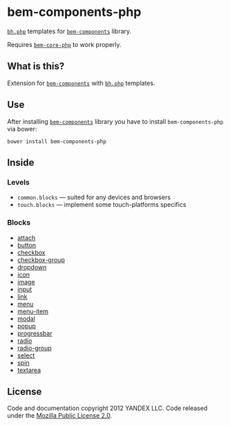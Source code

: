 # bem-components-php

[`bh.php`][] templates for [`bem-components`][] library.

Requires [`bem-core-php`][] to work properly.

## What is this?

Extension for [`bem-components`][] with [`bh.php`][] templates.

## Use

After installing [`bem-components`][] library you have to install
`bem-components-php` via bower:
```
bower install bem-components-php
```

## Inside

### Levels

  - `common.blocks` — suited for any devices and browsers
  - `touch.blocks` — implement some touch-platforms specifics

### Blocks

* [attach](//bem.info/libs/bem-components/current/desktop/attach)
* [button](//bem.info/libs/bem-components/current/desktop/button)
* [checkbox](//bem.info/libs/bem-components/current/desktop/checkbox)
* [checkbox-group](//bem.info/libs/bem-components/current/desktop/checkbox-group)
* [dropdown](//bem.info/libs/bem-components/current/desktop/dropdown)
* [icon](//bem.info/libs/bem-components/current/desktop/icon)
* [image](//bem.info/libs/bem-components/current/desktop/image)
* [input](//bem.info/libs/bem-components/current/desktop/input)
* [link](//bem.info/libs/bem-components/current/desktop/link)
* [menu](//bem.info/libs/bem-components/current/desktop/menu)
* [menu-item](//bem.info/libs/bem-components/current/desktop/menu-item)
* [modal](//bem.info/libs/bem-components/current/desktop/modal)
* [popup](//bem.info/libs/bem-components/current/desktop/popup)
* [progressbar](//bem.info/libs/bem-components/current/desktop/progressbar)
* [radio](//bem.info/libs/bem-components/current/desktop/radio)
* [radio-group](//bem.info/libs/bem-components/current/desktop/radio-group)
* [select](//bem.info/libs/bem-components/current/desktop/select)
* [spin](//bem.info/libs/bem-components/current/desktop/spin)
* [textarea](//bem.info/libs/bem-components/current/desktop/textarea)

## License
Code and documentation copyright 2012 YANDEX LLC. Code released under the [Mozilla Public License 2.0](LICENSE.txt).

[`bh.php`]: https://github.com/bem/bh-php
[`bem-components`]: https://github.com/bem/bem-components
[`bem-core-php`]: https://github.com/bem/bem-core-php
